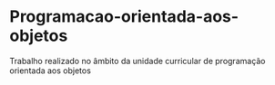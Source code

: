 # Programacao-orientada-aos-objetos
Trabalho realizado no âmbito da unidade curricular de programação orientada aos objetos
